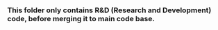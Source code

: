 ### This folder only contains R&D (Research and Development) code, before merging it to main code base.